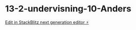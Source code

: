 # 13-2-undervisning-10-Anders

[Edit in StackBlitz next generation editor ⚡️](https://stackblitz.com/~/github.com/Murka1456/13-2-undervisning-10-Anders)
